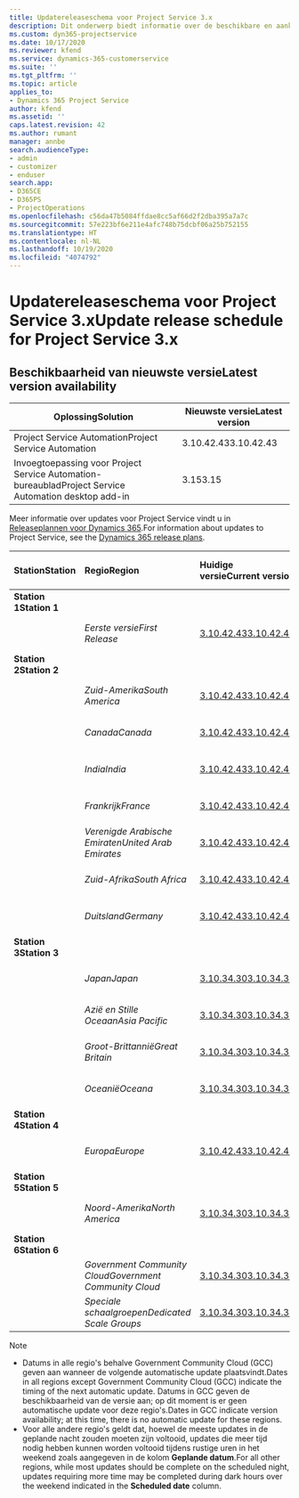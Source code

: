 ```yaml
---
title: Updatereleaseschema voor Project Service 3.x
description: Dit onderwerp biedt informatie over de beschikbare en aankomende releases van Dynamics 365 Project Service Automation.
ms.custom: dyn365-projectservice
ms.date: 10/17/2020
ms.reviewer: kfend
ms.service: dynamics-365-customerservice
ms.suite: ''
ms.tgt_pltfrm: ''
ms.topic: article
applies_to:
- Dynamics 365 Project Service
author: kfend
ms.assetid: ''
caps.latest.revision: 42
ms.author: rumant
manager: annbe
search.audienceType:
- admin
- customizer
- enduser
search.app:
- D365CE
- D365PS
- ProjectOperations
ms.openlocfilehash: c56da47b5084ffdae8cc5af66d2f2dba395a7a7c
ms.sourcegitcommit: 57e223bf6e211e4afc748b75dcbf06a25b752155
ms.translationtype: HT
ms.contentlocale: nl-NL
ms.lasthandoff: 10/19/2020
ms.locfileid: "4074792"
---
```

# <a name="update-release-schedule-for-project-service-3x"></a><span data-ttu-id="ee0c2-103">Updatereleaseschema voor Project Service 3.x</span><span class="sxs-lookup"><span data-stu-id="ee0c2-103">Update release schedule for Project Service 3.x</span></span>

## <a name="latest-version-availability"></a><span data-ttu-id="ee0c2-104">Beschikbaarheid van nieuwste versie</span><span class="sxs-lookup"><span data-stu-id="ee0c2-104">Latest version availability</span></span>

| <span data-ttu-id="ee0c2-105">Oplossing</span><span class="sxs-lookup"><span data-stu-id="ee0c2-105">Solution</span></span>  | <span data-ttu-id="ee0c2-106">Nieuwste versie</span><span class="sxs-lookup"><span data-stu-id="ee0c2-106">Latest version</span></span> |
|-------|----|
| <span data-ttu-id="ee0c2-107">Project Service Automation</span><span class="sxs-lookup"><span data-stu-id="ee0c2-107">Project Service Automation</span></span>    |  <span data-ttu-id="ee0c2-108">3.10.42.43</span><span class="sxs-lookup"><span data-stu-id="ee0c2-108">3.10.42.43</span></span>  |
| <span data-ttu-id="ee0c2-109">Invoegtoepassing voor Project Service Automation-bureaublad</span><span class="sxs-lookup"><span data-stu-id="ee0c2-109">Project Service Automation desktop add-in</span></span>                | <span data-ttu-id="ee0c2-110">3.15</span><span class="sxs-lookup"><span data-stu-id="ee0c2-110">3.15</span></span>          |

<span data-ttu-id="ee0c2-111">Meer informatie over updates voor Project Service vindt u in [Releaseplannen voor Dynamics 365](https://docs.microsoft.com/dynamics365/release-plans/).</span><span class="sxs-lookup"><span data-stu-id="ee0c2-111">For information about updates to Project Service, see the [Dynamics 365 release plans](https://docs.microsoft.com/dynamics365/release-plans/).</span></span> 

| <span data-ttu-id="ee0c2-112">Station</span><span class="sxs-lookup"><span data-stu-id="ee0c2-112">Station</span></span>  | <span data-ttu-id="ee0c2-113">Regio</span><span class="sxs-lookup"><span data-stu-id="ee0c2-113">Region</span></span> | <span data-ttu-id="ee0c2-114">Huidige versie</span><span class="sxs-lookup"><span data-stu-id="ee0c2-114">Current version</span></span> | <span data-ttu-id="ee0c2-115">Volgende versie</span><span class="sxs-lookup"><span data-stu-id="ee0c2-115">Next version</span></span> |  <span data-ttu-id="ee0c2-116">Geplande datum</span><span class="sxs-lookup"><span data-stu-id="ee0c2-116">Scheduled date</span></span>
| :---   | :---   | :---   | :---   |:---   |         
|<span data-ttu-id="ee0c2-117"><strong>Station 1</strong></span><span class="sxs-lookup"><span data-stu-id="ee0c2-117"><strong>Station 1</strong></span></span> | |  |  | |
| | <span data-ttu-id="ee0c2-118"><i>Eerste versie</i></span><span class="sxs-lookup"><span data-stu-id="ee0c2-118"><i>First Release</i></span></span> | [<span data-ttu-id="ee0c2-119">3.10.42.43</span><span class="sxs-lookup"><span data-stu-id="ee0c2-119">3.10.42.43</span></span>](whats-new-ur-24.md) | <span data-ttu-id="ee0c2-120">N.t.b.</span><span class="sxs-lookup"><span data-stu-id="ee0c2-120">TBD</span></span> | <span data-ttu-id="ee0c2-121">23 oktober 2020</span><span class="sxs-lookup"><span data-stu-id="ee0c2-121">October 23, 2020</span></span>
|<span data-ttu-id="ee0c2-122"><strong>Station 2</strong></span><span class="sxs-lookup"><span data-stu-id="ee0c2-122"><strong>Station 2</strong></span></span> | |  |  | |
| | <span data-ttu-id="ee0c2-123"><i>Zuid-Amerika</i></span><span class="sxs-lookup"><span data-stu-id="ee0c2-123"><i>South America</i></span></span> | [<span data-ttu-id="ee0c2-124">3.10.42.43</span><span class="sxs-lookup"><span data-stu-id="ee0c2-124">3.10.42.43</span></span>](whats-new-ur-24.md) | <span data-ttu-id="ee0c2-125">N.t.b.</span><span class="sxs-lookup"><span data-stu-id="ee0c2-125">TBD</span></span> | <span data-ttu-id="ee0c2-126">30 oktober 2020</span><span class="sxs-lookup"><span data-stu-id="ee0c2-126">October 30, 2020</span></span>
| | <span data-ttu-id="ee0c2-127"><i>Canada</i></span><span class="sxs-lookup"><span data-stu-id="ee0c2-127"><i>Canada</i></span></span> | [<span data-ttu-id="ee0c2-128">3.10.42.43</span><span class="sxs-lookup"><span data-stu-id="ee0c2-128">3.10.42.43</span></span>](whats-new-ur-24.md) | <span data-ttu-id="ee0c2-129">N.t.b.</span><span class="sxs-lookup"><span data-stu-id="ee0c2-129">TBD</span></span> | <span data-ttu-id="ee0c2-130">30 oktober 2020</span><span class="sxs-lookup"><span data-stu-id="ee0c2-130">October 30, 2020</span></span> 
| | <span data-ttu-id="ee0c2-131"><i>India</i></span><span class="sxs-lookup"><span data-stu-id="ee0c2-131"><i>India</i></span></span> | [<span data-ttu-id="ee0c2-132">3.10.42.43</span><span class="sxs-lookup"><span data-stu-id="ee0c2-132">3.10.42.43</span></span>](whats-new-ur-24.md) | <span data-ttu-id="ee0c2-133">N.t.b.</span><span class="sxs-lookup"><span data-stu-id="ee0c2-133">TBD</span></span> | <span data-ttu-id="ee0c2-134">30 oktober 2020</span><span class="sxs-lookup"><span data-stu-id="ee0c2-134">October 30, 2020</span></span>
| | <span data-ttu-id="ee0c2-135"><i>Frankrijk</i></span><span class="sxs-lookup"><span data-stu-id="ee0c2-135"><i>France</i></span></span> | [<span data-ttu-id="ee0c2-136">3.10.42.43</span><span class="sxs-lookup"><span data-stu-id="ee0c2-136">3.10.42.43</span></span>](whats-new-ur-24.md) | <span data-ttu-id="ee0c2-137">N.t.b.</span><span class="sxs-lookup"><span data-stu-id="ee0c2-137">TBD</span></span> | <span data-ttu-id="ee0c2-138">30 oktober 2020</span><span class="sxs-lookup"><span data-stu-id="ee0c2-138">October 30, 2020</span></span>
| | <span data-ttu-id="ee0c2-139"><i>Verenigde Arabische Emiraten</i></span><span class="sxs-lookup"><span data-stu-id="ee0c2-139"><i>United Arab Emirates</i></span></span> | [<span data-ttu-id="ee0c2-140">3.10.42.43</span><span class="sxs-lookup"><span data-stu-id="ee0c2-140">3.10.42.43</span></span>](whats-new-ur-24.md) | <span data-ttu-id="ee0c2-141">N.t.b.</span><span class="sxs-lookup"><span data-stu-id="ee0c2-141">TBD</span></span> | <span data-ttu-id="ee0c2-142">30 oktober 2020</span><span class="sxs-lookup"><span data-stu-id="ee0c2-142">October 30, 2020</span></span>
| | <span data-ttu-id="ee0c2-143"><i>Zuid-Afrika</i></span><span class="sxs-lookup"><span data-stu-id="ee0c2-143"><i>South Africa</i></span></span> | [<span data-ttu-id="ee0c2-144">3.10.42.43</span><span class="sxs-lookup"><span data-stu-id="ee0c2-144">3.10.42.43</span></span>](whats-new-ur-24.md) | <span data-ttu-id="ee0c2-145">N.t.b.</span><span class="sxs-lookup"><span data-stu-id="ee0c2-145">TBD</span></span> | <span data-ttu-id="ee0c2-146">30 oktober 2020</span><span class="sxs-lookup"><span data-stu-id="ee0c2-146">October 30, 2020</span></span>
| | <span data-ttu-id="ee0c2-147"><i>Duitsland</i></span><span class="sxs-lookup"><span data-stu-id="ee0c2-147"><i>Germany</i></span></span> | [<span data-ttu-id="ee0c2-148">3.10.42.43</span><span class="sxs-lookup"><span data-stu-id="ee0c2-148">3.10.42.43</span></span>](whats-new-ur-24.md) | <span data-ttu-id="ee0c2-149">N.t.b.</span><span class="sxs-lookup"><span data-stu-id="ee0c2-149">TBD</span></span> | <span data-ttu-id="ee0c2-150">30 oktober 2020</span><span class="sxs-lookup"><span data-stu-id="ee0c2-150">October 30, 2020</span></span>
|<span data-ttu-id="ee0c2-151"><strong>Station 3</strong></span><span class="sxs-lookup"><span data-stu-id="ee0c2-151"><strong>Station 3</strong></span></span> | |  |  | |
| | <span data-ttu-id="ee0c2-152"><i>Japan</i></span><span class="sxs-lookup"><span data-stu-id="ee0c2-152"><i>Japan</i></span></span> |[<span data-ttu-id="ee0c2-153">3.10.34.30</span><span class="sxs-lookup"><span data-stu-id="ee0c2-153">3.10.34.30</span></span>](whats-new-ur-23.md) | [<span data-ttu-id="ee0c2-154">3.10.42.43</span><span class="sxs-lookup"><span data-stu-id="ee0c2-154">3.10.42.43</span></span>](whats-new-ur-24.md) | <span data-ttu-id="ee0c2-155">9 oktober 2020</span><span class="sxs-lookup"><span data-stu-id="ee0c2-155">October 9, 2020</span></span> 
| | <span data-ttu-id="ee0c2-156"><i>Azië en Stille Oceaan</i></span><span class="sxs-lookup"><span data-stu-id="ee0c2-156"><i>Asia Pacific</i></span></span> |[<span data-ttu-id="ee0c2-157">3.10.34.30</span><span class="sxs-lookup"><span data-stu-id="ee0c2-157">3.10.34.30</span></span>](whats-new-ur-23.md) | [<span data-ttu-id="ee0c2-158">3.10.42.43</span><span class="sxs-lookup"><span data-stu-id="ee0c2-158">3.10.42.43</span></span>](whats-new-ur-24.md) | <span data-ttu-id="ee0c2-159">9 oktober 2020</span><span class="sxs-lookup"><span data-stu-id="ee0c2-159">October 9, 2020</span></span>
| | <span data-ttu-id="ee0c2-160"><i>Groot-Brittannië</i></span><span class="sxs-lookup"><span data-stu-id="ee0c2-160"><i>Great Britain</i></span></span> |[<span data-ttu-id="ee0c2-161">3.10.34.30</span><span class="sxs-lookup"><span data-stu-id="ee0c2-161">3.10.34.30</span></span>](whats-new-ur-23.md) | [<span data-ttu-id="ee0c2-162">3.10.42.43</span><span class="sxs-lookup"><span data-stu-id="ee0c2-162">3.10.42.43</span></span>](whats-new-ur-24.md) | <span data-ttu-id="ee0c2-163">9 oktober 2020</span><span class="sxs-lookup"><span data-stu-id="ee0c2-163">October 9, 2020</span></span>
| | <span data-ttu-id="ee0c2-164"><i>Oceanië</i></span><span class="sxs-lookup"><span data-stu-id="ee0c2-164"><i>Oceana</i></span></span> |[<span data-ttu-id="ee0c2-165">3.10.34.30</span><span class="sxs-lookup"><span data-stu-id="ee0c2-165">3.10.34.30</span></span>](whats-new-ur-23.md) | [<span data-ttu-id="ee0c2-166">3.10.42.43</span><span class="sxs-lookup"><span data-stu-id="ee0c2-166">3.10.42.43</span></span>](whats-new-ur-24.md) | <span data-ttu-id="ee0c2-167">9 oktober 2020</span><span class="sxs-lookup"><span data-stu-id="ee0c2-167">October 9, 2020</span></span>
|<span data-ttu-id="ee0c2-168"><strong>Station 4</strong></span><span class="sxs-lookup"><span data-stu-id="ee0c2-168"><strong>Station 4</strong></span></span> | |  |  | |
| | <span data-ttu-id="ee0c2-169"><i>Europa</i></span><span class="sxs-lookup"><span data-stu-id="ee0c2-169"><i>Europe</i></span></span> |[<span data-ttu-id="ee0c2-170">3.10.42.43</span><span class="sxs-lookup"><span data-stu-id="ee0c2-170">3.10.42.43</span></span>](whats-new-ur-24.md) | <span data-ttu-id="ee0c2-171">N.t.b.</span><span class="sxs-lookup"><span data-stu-id="ee0c2-171">TBD</span></span> | <span data-ttu-id="ee0c2-172">13 november 2020</span><span class="sxs-lookup"><span data-stu-id="ee0c2-172">November 13, 2020</span></span>
|<span data-ttu-id="ee0c2-173"><strong>Station 5</strong></span><span class="sxs-lookup"><span data-stu-id="ee0c2-173"><strong>Station 5</strong></span></span> | |  |  | |
| | <span data-ttu-id="ee0c2-174"><i>Noord-Amerika</i></span><span class="sxs-lookup"><span data-stu-id="ee0c2-174"><i>North America</i></span></span> |[<span data-ttu-id="ee0c2-175">3.10.34.30</span><span class="sxs-lookup"><span data-stu-id="ee0c2-175">3.10.34.30</span></span>](whats-new-ur-23.md) | [<span data-ttu-id="ee0c2-176">3.10.42.43</span><span class="sxs-lookup"><span data-stu-id="ee0c2-176">3.10.42.43</span></span>](whats-new-ur-24.md) | <span data-ttu-id="ee0c2-177">23 oktober 2020</span><span class="sxs-lookup"><span data-stu-id="ee0c2-177">October 23, 2020</span></span>
|<span data-ttu-id="ee0c2-178"><strong>Station 6</strong></span><span class="sxs-lookup"><span data-stu-id="ee0c2-178"><strong>Station 6</strong></span></span> | |  |  | |
| | <span data-ttu-id="ee0c2-179"><i>Government Community Cloud</i></span><span class="sxs-lookup"><span data-stu-id="ee0c2-179"><i>Government Community Cloud</i></span></span> |[<span data-ttu-id="ee0c2-180">3.10.34.30</span><span class="sxs-lookup"><span data-stu-id="ee0c2-180">3.10.34.30</span></span>](whats-new-ur-23.md) | [<span data-ttu-id="ee0c2-181">3.10.42.43</span><span class="sxs-lookup"><span data-stu-id="ee0c2-181">3.10.42.43</span></span>](whats-new-ur-24.md) | <span data-ttu-id="ee0c2-182">30 oktober 2020</span><span class="sxs-lookup"><span data-stu-id="ee0c2-182">October 30, 2020</span></span>
| | <span data-ttu-id="ee0c2-183"><i>Speciale schaalgroepen</i></span><span class="sxs-lookup"><span data-stu-id="ee0c2-183"><i>Dedicated Scale Groups</i></span></span> |[<span data-ttu-id="ee0c2-184">3.10.34.30</span><span class="sxs-lookup"><span data-stu-id="ee0c2-184">3.10.34.30</span></span>](whats-new-ur-23.md) | [<span data-ttu-id="ee0c2-185">3.10.42.43</span><span class="sxs-lookup"><span data-stu-id="ee0c2-185">3.10.42.43</span></span>](whats-new-ur-24.md) | <span data-ttu-id="ee0c2-186">30 oktober 2020</span><span class="sxs-lookup"><span data-stu-id="ee0c2-186">October 30, 2020</span></span>

>[!Note]
> - <span data-ttu-id="ee0c2-187">Datums in alle regio's behalve Government Community Cloud (GCC) geven aan wanneer de volgende automatische update plaatsvindt.</span><span class="sxs-lookup"><span data-stu-id="ee0c2-187">Dates in all regions except Government Community Cloud (GCC) indicate the timing of the next automatic update.</span></span> <span data-ttu-id="ee0c2-188">Datums in GCC geven de beschikbaarheid van de versie aan; op dit moment is er geen automatische update voor deze regio's.</span><span class="sxs-lookup"><span data-stu-id="ee0c2-188">Dates in GCC indicate version availability; at this time, there is no automatic update for these regions.</span></span>
> - <span data-ttu-id="ee0c2-189">Voor alle andere regio's geldt dat, hoewel de meeste updates in de geplande nacht zouden moeten zijn voltooid, updates die meer tijd nodig hebben kunnen worden voltooid tijdens rustige uren in het weekend zoals aangegeven in de kolom **Geplande datum**.</span><span class="sxs-lookup"><span data-stu-id="ee0c2-189">For all other regions, while most updates should be complete on the scheduled night, updates requiring more time may be completed during dark hours over the weekend indicated in the **Scheduled date** column.</span></span>
